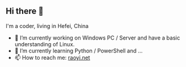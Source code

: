 ## Hi there 👋
I'm a coder, living in Hefei, China
- 🔭 I’m currently working on Windows PC / Server and have a basic understanding of Linux.
- 🌱 I’m currently learning Python / PowerShell and ...
- 📫 How to reach me: <a href="https://raoyi.net" target="_blank">raoyi.net</a>
 
<!--
**raoyi/raoyi** is a ✨ _special_ ✨ repository because its `README.md` (this file) appears on your GitHub profile.

Here are some ideas to get you started:

- 🔭 I’m currently working on ...
- 🌱 I’m currently learning ...
- 👯 I’m looking to collaborate on ...
- 🤔 I’m looking for help with ...
- 💬 Ask me about ...
- 📫 How to reach me: ...
- 😄 Pronouns: ...
- ⚡ Fun fact: ...
-->
